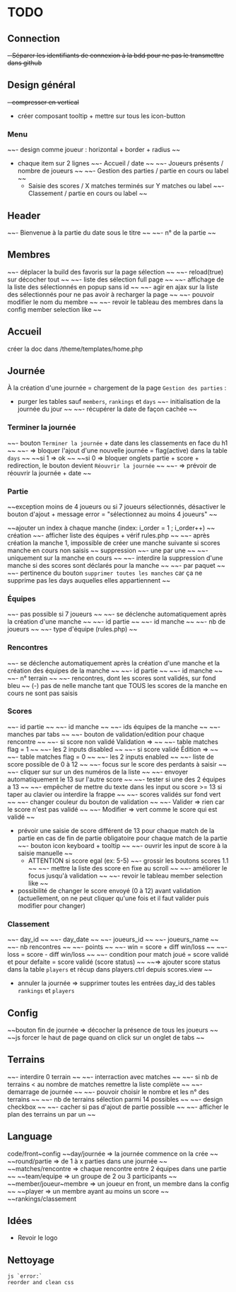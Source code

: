 # TODO
## Connection
~~- Séparer les identifiants de connexion à la bdd pour ne pas le transmettre dans github~~

## Design général
~~- compresser en vertical~~
- créer composant tooltip + mettre sur tous les icon-button

### Menu
~~- design comme joueur : horizontal + border + radius ~~

- chaque item sur 2 lignes
    ~~- Accueil / date ~~
    ~~- Joueurs présents / nombre de joueurs ~~
    ~~- Gestion des parties / partie en cours ou label ~~
    - Saisie des scores / X matches terminés sur Y matches  ou label
    ~~- Classement / partie en cours ou label ~~

## Header
~~- Bienvenue à la partie du date sous le titre ~~
~~- n° de la partie ~~

## Membres
~~- déplacer la build des favoris sur la page sélection ~~
~~- reload(true) sur décocher tout ~~
~~- liste des sélection full page ~~
~~- affichage de la liste des sélectionnés en popup sans id ~~
~~- agir en ajax sur la liste des sélectionnés pour ne pas avoir à recharger la page ~~
~~- pouvoir modifier le nom du membre ~~
~~- revoir le tableau des membres dans la config member selection like ~~

## Accueil
créer la doc dans /theme/templates/home.php

## Journée
À la création d'une journée = chargement de la page `Gestion des parties` : 
- purger les tables sauf `members`, `rankings` et `days`
~~- initialisation de la journée du jour ~~
~~- récupérer la date de façon cachée ~~

### Terminer la journée
~~- bouton `Terminer la journée` + date dans les classements en face du h1 ~~
    ~~- => bloquer l'ajout d'une nouvelle journée = flag(active) dans la table `days` ~~
        ~~si 1 => ok ~~
        ~~si 0 => bloquer onglets partie + score + redirection, le bouton devient `Réouvrir la journée` ~~
    ~~- => prévoir de réouvrir la journée + date ~~

### Partie
~~exception moins de 4 joueurs ou si 7 joueurs sélectionnés, désactiver le bouton d'ajout +  message error = "sélectionnez au moins 4 joueurs" ~~

~~ajouter un index à chaque manche (index: i_order = 1 ; i_order++) ~~
création
    ~~- afficher liste des équipes + vérif rules.php ~~
    ~~- après création la manche 1, impossible de créer une manche suivante si scores manche en cours non saisis ~~
suppression
    ~~- une par une ~~
        ~~- uniquement sur la manche en cours ~~
        ~~- interdire la suppression d'une manche si des scores sont déclarés pour la manche ~~
    ~~- par paquet ~~
        ~~- pertinence du bouton `supprimer toutes les manches` car ça ne supprime pas les days auquelles elles appartiennent ~~

### Équipes
~~- pas possible si 7 joueurs ~~
~~- se déclenche automatiquement après la création d'une manche ~~
~~- id partie ~~
~~- id manche ~~
~~- nb de joueurs ~~
~~- type d'équipe (rules.php) ~~

### Rencontres
~~- se déclenche automatiquement après la création d'une manche et la création des équipes de la manche ~~
~~- id partie ~~
~~- id manche ~~
~~- n° terrain ~~
~~- rencontres, dont les scores sont validés, sur fond bleu ~~
(-) pas de nelle manche tant que TOUS les scores de la manche en cours ne sont pas saisis

### Scores
~~- id partie ~~
~~- id manche ~~
~~- ids équipes de la manche ~~
~~- manches par tabs ~~
~~- bouton de validation/edition pour chaque rencontre ~~
    ~~- si score non validé Validation => ~~
        ~~- table matches flag = 1 ~~
        ~~- les 2 inputs disabled ~~
    ~~- si score validé Édition =>  ~~
        ~~- table matches flag = 0 ~~
        ~~- les 2 inputs enabled ~~
~~- liste de score possible de 0 à 12 ~~
    ~~- focus sur le score des perdants à saisir ~~
    ~~- cliquer sur sur un des numéros de la liste ~~
    ~~- envoyer automatiquement le 13 sur l'autre score ~~
    ~~- tester si une des 2 équipes a 13 ~~
~~- empêcher de mettre du texte dans les input ou score >= 13 si taper au clavier ou interdire la frappe ~~
~~- scores validés sur fond vert ~~
~~- changer couleur du bouton de validation ~~
    ~~- Valider => rien car le score n'est pas validé ~~
    ~~- Modifier => vert comme le score qui est validé ~~
- prévoir une saisie de score différent de 13 pour chaque match de la partie en cas de fin de partie obligatoire pour chaque match de la partie
    ~~- bouton icon keyboard + tooltip ~~
    ~~- ouvrir les input de score à la saisie manuelle ~~
    - ATTENTION si score egal (ex: 5-5)
~~- grossir les boutons scores 1.1 ~~
~~- mettre la liste des score en fixe au scroll ~~
~~- améliorer le focus jusqu'à validation ~~
~~- revoir le tableau member selection like ~~
- possibilité de changer le score envoyé (0 à 12) avant validation (actuellement, on ne peut cliquer qu'une fois et il faut valider puis modifier pour changer)

### Classement
~~- day_id ~~
~~- day_date ~~
~~- joueurs_id ~~
~~- joueurs_name ~~
~~- nb rencontres ~~
~~- points ~~
    ~~- win = score + diff win/loss ~~
    ~~- loss = score - diff win/loss ~~
~~- condition pour match joué = score validé et pour defaite = score validé (score status) ~~
    ~~=> ajouter score status dans la table `players` et récup dans players.ctrl depuis scores.view ~~
- annuler la journée => supprimer toutes les entrées day_id des tables `rankings` et `players`

## Config
~~bouton fin de journée => décocher la présence de tous les joueurs ~~
~~js forcer le haut de page quand on click sur un onglet de tabs ~~

## Terrains
~~- interdire 0 terrain ~~
~~- interraction avec matches ~~
    ~~- si nb de terrains < au nombre de matches remettre la liste complète ~~
~~- demarrage de journée ~~
    ~~- pouvoir choisir le nombre et les n° des terrains ~~
    ~~- nb de terrains sélection parmi 14 possibles ~~
    ~~- design checkbox ~~
    ~~- cacher si pas d'ajout de partie possible ~~
~~- afficher le plan des terrains un par un ~~

## Language
code/front~config
~~day/journée => la journée commence on la crée ~~
~~round/partie => de 1 à x parties dans une journée ~~
~~matches/rencontre => chaque rencontre entre 2 équipes dans une partie ~~
~~team/equipe => un groupe de 2 ou 3 participants ~~
~~member/joueur~membre => un joueur en front, un membre dans la config ~~
~~player => un membre ayant au moins un score ~~
~~rankings/classement

## Idées
- Revoir le logo

## Nettoyage
    js `error:`
    reorder and clean css

